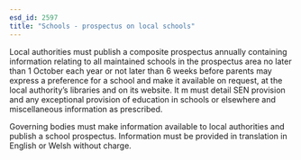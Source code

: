 ```yaml
---
esd_id: 2597
title: "Schools - prospectus on local schools"
---
```


Local authorities must publish a composite prospectus annually containing information relating to all maintained schools in the prospectus area no later than 1 October each year or not later than 6 weeks before parents may express a preference for a school and make it available on request, at the local authority’s libraries and on its website.  It m must detail SEN provision and any exceptional provision of education in schools or elsewhere and miscellaneous information as prescribed.

Governing bodies must make information available to local authorities and publish a school prospectus.  Information must be provided in translation in English or Welsh without charge.

